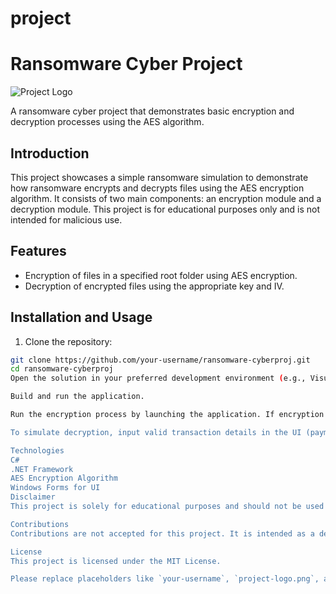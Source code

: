 # project
# Ransomware Cyber Project

![Project Logo](project-logo.png) <!-- Replace with your project's logo or relevant image -->

A ransomware cyber project that demonstrates basic encryption and decryption processes using the AES algorithm.

## Introduction

This project showcases a simple ransomware simulation to demonstrate how ransomware encrypts and decrypts files using the AES encryption algorithm. It consists of two main components: an encryption module and a decryption module. This project is for educational purposes only and is not intended for malicious use.

## Features

- Encryption of files in a specified root folder using AES encryption.
- Decryption of encrypted files using the appropriate key and IV.

## Installation and Usage

1. Clone the repository:

```bash
git clone https://github.com/your-username/ransomware-cyberproj.git
cd ransomware-cyberproj
Open the solution in your preferred development environment (e.g., Visual Studio).

Build and run the application.

Run the encryption process by launching the application. If encryption hasn't been run before, the program will encrypt files within the specified root folder.

To simulate decryption, input valid transaction details in the UI (payment sender and recipient addresses) and click the "Check Payment" button.

Technologies
C#
.NET Framework
AES Encryption Algorithm
Windows Forms for UI
Disclaimer
This project is solely for educational purposes and should not be used for any malicious activities. The intent of this project is to showcase the basic principles of ransomware and how encryption and decryption work. Unauthorized use for actual ransomware attacks is illegal and unethical.

Contributions
Contributions are not accepted for this project. It is intended as a demonstration only and should not be modified or extended for malicious purposes.

License
This project is licensed under the MIT License.

Please replace placeholders like `your-username`, `project-logo.png`, and customize the content according to your project's specifics. Also, feel free to add or modify sections based on your project's features and requirements.
